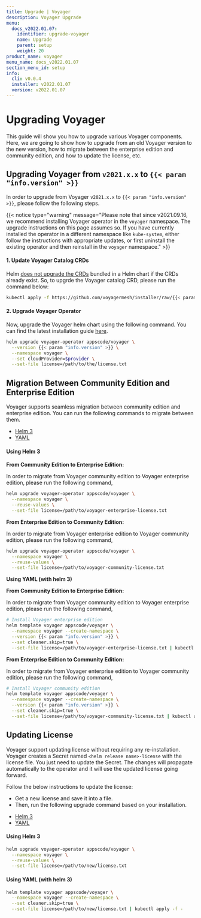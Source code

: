 ```yaml
---
title: Upgrade | Voyager
description: Voyager Upgrade
menu:
  docs_v2022.01.07:
    identifier: upgrade-voyager
    name: Upgrade
    parent: setup
    weight: 20
product_name: voyager
menu_name: docs_v2022.01.07
section_menu_id: setup
info:
  cli: v0.0.4
  installer: v2022.01.07
  version: v2022.01.07
---
```


# Upgrading Voyager

This guide will show you how to upgrade various Voyager components. Here, we are going to show how to upgrade from an old Voyager version to the new version, how to migrate between the enterprise edition and community edition, and how to update the license, etc.

## Upgrading Voyager from `v2021.x.x` to `{{< param "info.version" >}}`

In order to upgrade from Voyager `v2021.x.x` to `{{< param "info.version" >}}`, please follow the following steps.

{{< notice type="warning" message="Please note that since v2021.09.16, we recommend installing Voyager operator in the `voyager` namespace. The upgrade instructions on this page assumes so. If you have currently installed the operator in a different namespace like `kube-system`, either follow the instructions with appropriate updates, or first uninstall the existing operator and then reinstall in the `voyager` namespace." >}}

#### 1. Update Voyager Catalog CRDs

Helm [does not upgrade the CRDs](https://github.com/helm/helm/issues/6581) bundled in a Helm chart if the CRDs already exist. So, to upgrde the Voyager catalog CRD, please run the command below:

```bash
kubectl apply -f https://github.com/voyagermesh/installer/raw/{{< param "info.version" >}}/crds/voyager-crds.yaml
```

#### 2. Upgrade Voyager Operator

Now, upgrade the Voyager helm chart using the following command. You can find the latest installation guide [here](/docs/v2022.01.07/setup/README).

```bash
helm upgrade voyager-operator appscode/voyager \
  --version {{< param "info.version" >}} \
  --namespace voyager \
  --set cloudProvider=$provider \
  --set-file license=/path/to/the/license.txt
```

## Migration Between Community Edition and Enterprise Edition

Voyager supports seamless migration between community edition and enterprise edition. You can run the following commands to migrate between them.

<ul class="nav nav-tabs" id="migrationTab" role="tablist">
  <li class="nav-item">
    <a class="nav-link active" id="mgr-helm3-tab" data-toggle="tab" href="#mgr-helm3" role="tab" aria-controls="mgr-helm3" aria-selected="true">Helm 3</a>
  </li>
  <li class="nav-item">
    <a class="nav-link" id="mgr-yaml-tab" data-toggle="tab" href="#mgr-yaml" role="tab" aria-controls="mgr-yaml" aria-selected="false">YAML</a>
  </li>
</ul>
<div class="tab-content" id="migrationTabContent">
  <div class="tab-pane fade show active" id="mgr-helm3" role="tabpanel" aria-labelledby="mgr-helm3">

#### Using Helm 3

**From Community Edition to Enterprise Edition:**

In order to migrate from Voyager community edition to Voyager enterprise edition, please run the following command,

```bash
helm upgrade voyager-operator appscode/voyager \
  --namespace voyager \
  --reuse-values \
  --set-file license=/path/to/voyager-enterprise-license.txt
```

**From Enterprise Edition to Community Edition:**

In order to migrate from Voyager enterprise edition to Voyager community edition, please run the following command,

```bash
helm upgrade voyager-operator appscode/voyager \
  --namespace voyager \
  --reuse-values \
  --set-file license=/path/to/voyager-community-license.txt
```

</div>
<div class="tab-pane fade" id="mgr-yaml" role="tabpanel" aria-labelledby="mgr-yaml">

**Using YAML (with helm 3)**

**From Community Edition to Enterprise Edition:**

In order to migrate from Voyager community edition to Voyager enterprise edition, please run the following command,

```bash
# Install Voyager enterprise edition
helm template voyager appscode/voyager \
  --namespace voyager --create-namespace \
  --version {{< param "info.version" >}} \
  --set cleaner.skip=true \
  --set-file license=/path/to/voyager-enterprise-license.txt | kubectl apply -f -
```

**From Enterprise Edition to Community Edition:**

In order to migrate from Voyager enterprise edition to Voyager community edition, please run the following command,

```bash
# Install Voyager community edition
helm template voyager appscode/voyager \
  --namespace voyager --create-namespace \
  --version {{< param "info.version" >}} \
  --set cleaner.skip=true \
  --set-file license=/path/to/voyager-community-license.txt | kubectl apply -f -
```

</div>
</div>

## Updating License

Voyager support updating license without requiring any re-installation. Voyager creates a Secret named `<helm release name>-license` with the license file. You just need to update the Secret. The changes will propagate automatically to the operator and it will use the updated license going forward.

Follow the below instructions to update the license:

- Get a new license and save it into a file.
- Then, run the following upgrade command based on your installation.

<ul class="nav nav-tabs" id="luTabs" role="tablist">
  <li class="nav-item">
    <a class="nav-link active" id="lu-helm3-tab" data-toggle="tab" href="#lu-helm3" role="tab" aria-controls="lu-helm3" aria-selected="true">Helm 3</a>
  </li>
  <li class="nav-item">
    <a class="nav-link" id="lu-yaml-tab" data-toggle="tab" href="#lu-yaml" role="tab" aria-controls="lu-yaml" aria-selected="false">YAML</a>
  </li>
</ul>
<div class="tab-content" id="luTabContent">
  <div class="tab-pane fade show active" id="lu-helm3" role="tabpanel" aria-labelledby="lu-helm3">

#### Using Helm 3

```bash
helm upgrade voyager-operator appscode/voyager \
  --namespace voyager \
  --reuse-values \
  --set-file license=/path/to/new/license.txt
```

</div>
<div class="tab-pane fade" id="lu-yaml" role="tabpanel" aria-labelledby="lu-yaml">

#### Using YAML (with helm 3)

```bash
helm template voyager appscode/voyager \
  --namespace voyager --create-namespace \
  --set cleaner.skip=true \
  --set-file license=/path/to/new/license.txt | kubectl apply -f -
```

</div>
</div>
